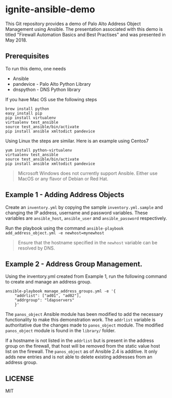 # ignite-ansible-demo


This Git repository provides a demo of Palo Alto Address Object Management using Ansible.  The presentation associated with this demo is titled
"Firewall Automation Basics and Best Practises" and was presented in May 2018.


## Prerequisites

To run this demo, one needs


* Ansible
* pandevice - Palo Alto Python Library
* dnspython - DNS Python library

If you have  Mac OS use the following steps

```
brew install python
easy_install pip
pip install virtualenv
virtualenv test_ansible
source test_ansible/bin/activate
pip install ansible xmltodict pandevice
```

Using  Linux the steps are similar. Here is an example using Centos7

```
yum install python-virtualenv
virtualenv test_ansible
source test_ansible/bin/activate
pip install ansible xmltodict pandevice

```
> Microsoft Windows does not currently support Ansible. Either use MacOS or any flavor of Debian or Red Hat.


## Example 1 - Adding Address Objects

Create an ``inventory.yml`` by copying the sample ``inventory.yml.sample`` and changing the IP address, username and password variables. These variables are ``ansible_host``, ``ansible_user`` and ``ansible_password`` respectively.

Run the playbook using the command
``ansible-playbook add_address_object.yml -e newhost=mynewhost``

> Ensure that the hostname specified in the ``newhost`` variable can be resolved by DNS.


## Example 2 - Address Group Management.

Using the inventory.yml created from Example 1,  run the following command to create and manage an address group.

```
ansible-playbook manage_address_groups.yml -e '{
    "addrlist": ["ad01", "ad02"],
    "addrgroup": "ldapservers"
    }'
```

The ``panos_object`` Ansible module has been modified to add the necessary functionality to make this demonstration work.
The ``addrlist`` variable is authoritative due the changes made to ``panos_object`` module. The modified ``panos_object`` module
is found in the ``library/`` folder.

If a hostname is not listed in the ``addrlist`` but is present in the address group on the firewall,
that host will be removed from the static value host list on the firewall. The  ``panos_object`` as of Ansible 2.4 is additive. It only
adds new entries and is not able to delete existing addresses from an address group.

## LICENSE
MIT


